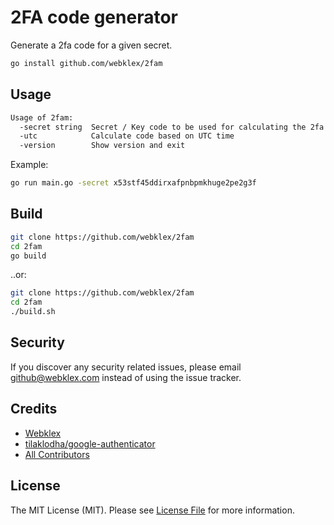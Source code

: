 # 2FA code generator
Generate a 2fa code for a given secret.

```bash
go install github.com/webklex/2fam
```

## Usage
```bash
Usage of 2fam:
  -secret string  Secret / Key code to be used for calculating the 2fa challenge answer
  -utc            Calculate code based on UTC time
  -version        Show version and exit
```

Example:
```bash
go run main.go -secret x53stf45ddirxafpnbpmkhuge2pe2g3f
```

## Build
```bash
git clone https://github.com/webklex/2fam
cd 2fam
go build
```
..or:
```bash
git clone https://github.com/webklex/2fam
cd 2fam
./build.sh
```

## Security
If you discover any security related issues, please email github@webklex.com instead of using the issue tracker.

## Credits
- [Webklex][link-author]
- [tilaklodha/google-authenticator](https://github.com/tilaklodha/google-authenticator)
- [All Contributors][link-contributors]

## License
The MIT License (MIT). Please see [License File](LICENSE.md) for more information.


[link-author]: https://github.com/webklex
[link-contributors]: https://github.com/webklex/2fam/graphs/contributors